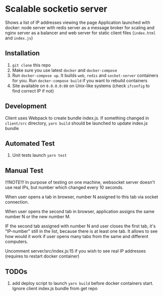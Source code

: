 # Scalable socketio server

Shows a list of IP addresses viewing the page
Application launched with docker: node server with redis server as a message broker for scaling 
and nginx server as a balancer and web server for static client files (`index.html` and `index.js`)

## Installation
1. `git clone` this repo
2. Make sure you use latest `docker` and `docker-compose`
3. Run `docker-compose up`. It builds `web`, `redis` and `socket-server` containers for you. 
Run `docker-compose build` if you want to rebuild containers
4. Site available on `0.0.0.0:80` on Unix-like systems (check `ifconfig` to find correct IP if not)

## Development
Client uses Webpack to create bundle index.js. 
If something changed in `client/src` directory, `yarn build` should be launched to update index.js bundle

## Automated Test
1. Unit tests launch `yarn test`

## Manual Test
*!!!NOTE!!!* In purpose of testing on one machine, websocket server doesn't use real IPs, but number which changed every 10 seconds.

When user opens a tab in browser, number N assigned to this tab via socket connection.

When user opens the second tab in browser, application assigns the same number N or the new number M.

IF the second tab assigned with number N and user closes the first tab, it's "IP-number" still in the list, 
because there is at least one tab. 
It allows to see how would it work if user opens many tabs from the same and different computers.

Uncomment server/src/index.js:15 if you wish to see real IP addresses (requires to restart docker container)

## TODOs
1. add deploy script to launch `yarn build` before docker containers start. 
Ignore client index.js bundle from get repo